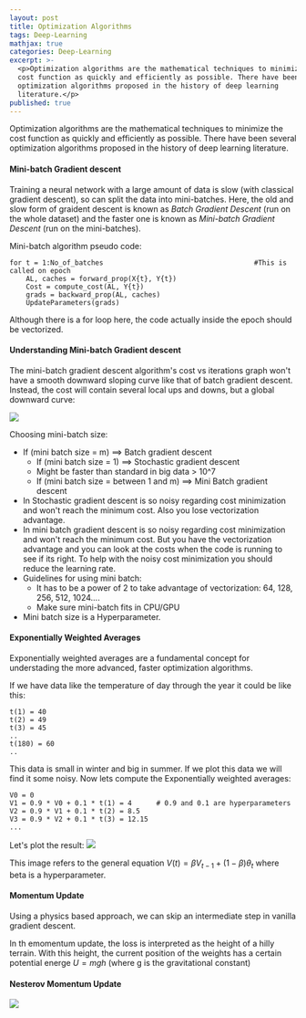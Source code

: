 ```yaml
---
layout: post
title: Optimization Algorithms
tags: Deep-Learning
mathjax: true
categories: Deep-Learning
excerpt: >-
  <p>Optimization algorithms are the mathematical techniques to minimize the
  cost function as quickly and efficiently as possible. There have been several
  optimization algorithms proposed in the history of deep learning
  literature.</p>
published: true
---
```


Optimization algorithms are the mathematical techniques to minimize the cost function as quickly and efficiently as possible. There have been several optimization algorithms proposed in the history of deep learning literature.

#### Mini-batch Gradient descent
Training a neural network with a large amount of data is slow (with classical gradient descent), so can split the data into mini-batches. Here, the old and slow form of graident descent is known as *Batch Gradient Descent* (run on the whole dataset) and the faster one is known as *Mini-batch Gradient Descent* (run on the mini-batches).

Mini-batch algorithm pseudo code:
```
for t = 1:No_of_batches                                     #This is called on epoch
	AL, caches = forward_prop(X{t}, Y{t})
	Cost = compute_cost(AL, Y{t})
	grads = backward_prop(AL, caches)
	UpdateParameters(grads)
```
Although there is a for loop here, the code actually inside the epoch should be vectorized.

#### Understanding Mini-batch Gradient descent
The mini-batch gradient descent algorithm's cost vs iterations graph won't have a smooth downward sloping curve like that of batch gradient descent. Instead, the cost will contain several local ups and downs, but a global downward curve:

![](miniBatch.png)

Choosing mini-batch size:
- If (mini batch size = m) ==> Batch gradient descent
    - If (mini batch size = 1) ==> Stochastic gradient descent
    - Might be faster than standard in big data > 10^7
    - If (mini batch size = between 1 and m) ==> Mini Batch gradient descent
- In Stochastic gradient descent is so noisy regarding cost minimization and won't reach the minimum cost. Also you lose vectorization advantage.
- In mini batch gradient descent is so noisy regarding cost minimization and won't reach the minimum cost. But you have the vectorization advantage and you can look at the costs when the code is running to see if its right. To help with the noisy cost minimization you should reduce the learning rate.
- Guidelines for using mini batch:
    - It has to be a power of 2 to take advantage of vectorization: 64, 128, 256, 512, 1024....
    - Make sure mini-batch fits in CPU/GPU
- Mini batch size is a Hyperparameter.

#### Exponentially Weighted Averages
Exponentially weighted averages are a fundamental concept for understading the more advanced, faster optimization algorithms.

If we have data like the temperature of day through the year it could be like this:
```
t(1) = 40
t(2) = 49
t(3) = 45
..
t(180) = 60
..
```
This data is small in winter and big in summer. If we plot this data we will find it some noisy.
Now lets compute the Exponentially weighted averages:

```
V0 = 0
V1 = 0.9 * V0 + 0.1 * t(1) = 4		# 0.9 and 0.1 are hyperparameters
V2 = 0.9 * V1 + 0.1 * t(2) = 8.5
V3 = 0.9 * V2 + 0.1 * t(3) = 12.15
...
```

Let's plot the result:
![](expAvg1.png)

This image refers to the general equation $V(t) = \beta V_{t-1} + (1-\beta )\theta_{t}$ where beta is a hyperparameter.

#### Momentum Update
Using a physics based approach, we can skip an intermediate step in vanilla gradient descent.

In th emomentum update, the loss is interpreted as the height of a hilly terrain. With this height, the current position of the weights has a certain potential energe $U = mgh$ (where g is the gravitational constant)


#### Nesterov Momentum Update
![](Images/nesterov.jpeg)